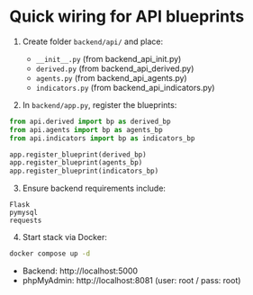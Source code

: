 
# Quick wiring for API blueprints

1) Create folder `backend/api/` and place:
   - `__init__.py` (from backend_api_init.py)
   - `derived.py` (from backend_api_derived.py)
   - `agents.py` (from backend_api_agents.py)
   - `indicators.py` (from backend_api_indicators.py)

2) In `backend/app.py`, register the blueprints:
```python
from api.derived import bp as derived_bp
from api.agents import bp as agents_bp
from api.indicators import bp as indicators_bp

app.register_blueprint(derived_bp)
app.register_blueprint(agents_bp)
app.register_blueprint(indicators_bp)
```

3) Ensure backend requirements include:
```
Flask
pymysql
requests
```

4) Start stack via Docker:
```bash
docker compose up -d
```

- Backend: http://localhost:5000
- phpMyAdmin: http://localhost:8081 (user: root / pass: root)
